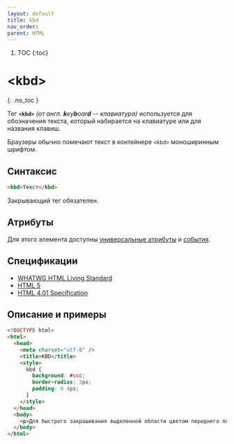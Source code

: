 ```yaml
---
layout: default
title: kbd
nav_order:
parent: HTML
---
```


<!-- prettier-ignore-start -->
1. TOC
{:toc}

# &lt;kbd&gt;
{: .no_toc }
<!-- prettier-ignore-end -->

Тег **`<kbd>`** _(от англ. **k**ey**b**oar**d** -- клавиатура)_ используется для обозначения текста, который набирается на клавиатуре или для названия клавиш.

Браузеры обычно помечают текст в контейнере `<kbd>` моноширинным шрифтом.

## Синтаксис

```html
<kbd>Текст</kbd>
```

Закрывающий тег обязателен.

## Атрибуты

Для этого элемента доступны [универсальные атрибуты](/lib/uni-attr/) и [события](/lib/events/).

## Спецификации

- [WHATWG HTML Living Standard](https://html.spec.whatwg.org/multipage/semantics.html#the-kbd-element)
- [HTML 5](http://www.w3.org/TR/html5/text-level-semantics.html#the-kbd-element)
- [HTML 4.01 Specification](http://www.w3.org/TR/html401/struct/text.html#h-9.2.1)

## Описание и примеры

```html
<!DOCTYPE html>
<html>
  <head>
    <meta charset="utf-8" />
    <title>KBD</title>
    <style>
      kbd {
        background: #ccc;
        border-radius: 3px;
        padding: 0 4px;
      }
    </style>
  </head>
  <body>
    <p>Для быстрого закрашивания выделенной области цветом переднего плана используйте комбинацию клавиш <kbd>Alt</kbd>+<kbd>Backspace</kbd> или <kbd>Alt</kbd>+<kbd>Delete</kbd>. Для закрашивания выделенной области фоновым цветом воспользуйтесь комбинацией <kbd>Ctrl</kbd>+<kbd>Backspace</kbd> или <kbd>Ctrl</kbd>+<kbd>Delete</kbd>.</p>
  </body>
</html>
```
